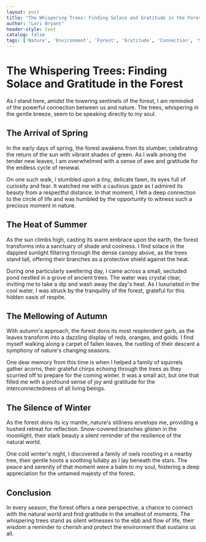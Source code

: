 ```yaml
---
layout: post
title: "The Whispering Trees: Finding Solace and Gratitude in the Forest"
author: "Lori Bryant"
header-style: text
catalog: false
tags: ['Nature', 'Environment', 'Forest', 'Gratitude', 'Connection', 'Seasons', 'Outdoors']
---
```


# The Whispering Trees: Finding Solace and Gratitude in the Forest

As I stand here, amidst the towering sentinels of the forest, I am reminded of the powerful connection between us and nature. The trees, whispering in the gentle breeze, seem to be speaking directly to my soul.

## The Arrival of Spring

In the early days of spring, the forest awakens from its slumber, celebrating the return of the sun with vibrant shades of green. As I walk among the tender new leaves, I am overwhelmed with a sense of awe and gratitude for the endless cycle of renewal.

On one such walk, I stumbled upon a tiny, delicate fawn, its eyes full of curiosity and fear. It watched me with a cautious gaze as I admired its beauty from a respectful distance. In that moment, I felt a deep connection to the circle of life and was humbled by the opportunity to witness such a precious moment in nature.

## The Heat of Summer

As the sun climbs high, casting its warm embrace upon the earth, the forest transforms into a sanctuary of shade and coolness. I find solace in the dappled sunlight filtering through the dense canopy above, as the trees stand tall, offering their branches as a protective shield against the heat.

During one particularly sweltering day, I came across a small, secluded pond nestled in a grove of ancient trees. The water was crystal clear, inviting me to take a dip and wash away the day's heat. As I luxuriated in the cool water, I was struck by the tranquility of the forest, grateful for this hidden oasis of respite.

## The Mellowing of Autumn

With autumn's approach, the forest dons its most resplendent garb, as the leaves transform into a dazzling display of reds, oranges, and golds. I find myself walking along a carpet of fallen leaves, the rustling of their descent a symphony of nature's changing seasons.

One dear memory from this time is when I helped a family of squirrels gather acorns, their grateful chirps echoing through the trees as they scurried off to prepare for the coming winter. It was a small act, but one that filled me with a profound sense of joy and gratitude for the interconnectedness of all living beings.

## The Silence of Winter

As the forest dons its icy mantle, nature's stillness envelops me, providing a hushed retreat for reflection. Snow-covered branches glisten in the moonlight, their stark beauty a silent reminder of the resilience of the natural world.

One cold winter's night, I discovered a family of owls roosting in a nearby tree, their gentle hoots a soothing lullaby as I lay beneath the stars. The peace and serenity of that moment were a balm to my soul, fostering a deep appreciation for the untamed majesty of the forest.

## Conclusion

In every season, the forest offers a new perspective, a chance to connect with the natural world and find gratitude in the smallest of moments. The whispering trees stand as silent witnesses to the ebb and flow of life, their wisdom a reminder to cherish and protect the environment that sustains us all.
